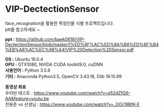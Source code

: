 # VIP-DectectionSensor
face_recognation을 활용한 특정인물 식별 프로젝트입니다. <br>
ptt를 참고하세요 ~<br>

**ppt :** https://github.com/baek0618/VIP-DectectionSensor/blob/master/(%ED%8F%AC%ED%8A%B8%ED%8F%B4%EB%A6%AC%EC%98%A4)VIP%20Detection%20Sensor.pdf <br>

**OS :** Ubuntu 16.0.4 <br>
**GPU :** GTX1080, NVIDA CUDA toolkit9.0, cuDNN <br>
**사용언어 :** Python 3.5.6 <br>
**기타 :** Anaconda Python3.5, OpenCV 3.43.18, Dlib 19.15.99 <br>


**동영상 좌표**<br>
우리반 테스트 : https://www.youtube.com/watch?v=e52dZfQ9-AA&feature=youtu.be<br>
전용준 vs 선생님 : https://www.youtube.com/watch?v=_GOi78BfK-E<br>
